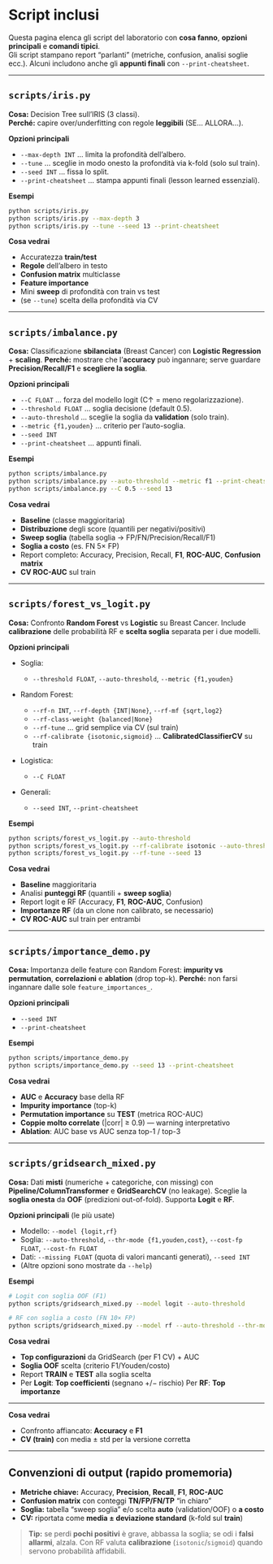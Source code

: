 # Script inclusi

Questa pagina elenca gli script del laboratorio con **cosa fanno**, **opzioni principali** e **comandi tipici**.  
Gli script stampano report “parlanti” (metriche, confusion, analisi soglie ecc.). Alcuni includono anche gli **appunti finali** con `--print-cheatsheet`.

---

## `scripts/iris.py`
**Cosa:** Decision Tree sull’IRIS (3 classi).  
**Perché:** capire over/underfitting con regole **leggibili** (SE… ALLORA…).

**Opzioni principali**
- `--max-depth INT` … limita la profondità dell’albero.
- `--tune` … sceglie in modo onesto la profondità via k-fold (solo sul train).
- `--seed INT` … fissa lo split.
- `--print-cheatsheet` … stampa appunti finali (lesson learned essenziali).

**Esempi**
```bash
python scripts/iris.py
python scripts/iris.py --max-depth 3
python scripts/iris.py --tune --seed 13 --print-cheatsheet
````

**Cosa vedrai**

* Accuratezza **train/test**
* **Regole** dell’albero in testo
* **Confusion matrix** multiclasse
* **Feature importance**
* Mini **sweep** di profondità con train vs test
* (se `--tune`) scelta della profondità via CV

---

## `scripts/imbalance.py`

**Cosa:** Classificazione **sbilanciata** (Breast Cancer) con **Logistic Regression** + **scaling**.
**Perché:** mostrare che l’**accuracy** può ingannare; serve guardare **Precision/Recall/F1** e **scegliere la soglia**.

**Opzioni principali**

* `--C FLOAT` … forza del modello logit (C↑ = meno regolarizzazione).
* `--threshold FLOAT` … soglia decisione (default 0.5).
* `--auto-threshold` … sceglie la soglia da **validation** (solo train).
* `--metric {f1,youden}` … criterio per l’auto-soglia.
* `--seed INT`
* `--print-cheatsheet` … appunti finali.

**Esempi**

```bash
python scripts/imbalance.py
python scripts/imbalance.py --auto-threshold --metric f1 --print-cheatsheet
python scripts/imbalance.py --C 0.5 --seed 13
```

**Cosa vedrai**

* **Baseline** (classe maggioritaria)
* **Distribuzione** degli score (quantili per negativi/positivi)
* **Sweep soglia** (tabella soglia → FP/FN/Precision/Recall/F1)
* **Soglia a costo** (es. FN 5× FP)
* Report completo: Accuracy, Precision, Recall, **F1**, **ROC-AUC**, **Confusion matrix**
* **CV ROC-AUC** sul train

---

## `scripts/forest_vs_logit.py`

**Cosa:** Confronto **Random Forest** vs **Logistic** su Breast Cancer.
Include **calibrazione** delle probabilità RF e **scelta soglia** separata per i due modelli.

**Opzioni principali**

* Soglia:

  * `--threshold FLOAT`, `--auto-threshold`, `--metric {f1,youden}`
* Random Forest:

  * `--rf-n INT`, `--rf-depth {INT|None}`, `--rf-mf {sqrt,log2}`
  * `--rf-class-weight {balanced|None}`
  * `--rf-tune` … grid semplice via CV (sul train)
  * `--rf-calibrate {isotonic,sigmoid}` … **CalibratedClassifierCV** su train
* Logistica:

  * `--C FLOAT`
* Generali:

  * `--seed INT`, `--print-cheatsheet`

**Esempi**

```bash
python scripts/forest_vs_logit.py --auto-threshold
python scripts/forest_vs_logit.py --rf-calibrate isotonic --auto-threshold --print-cheatsheet
python scripts/forest_vs_logit.py --rf-tune --seed 13
```

**Cosa vedrai**

* **Baseline** maggioritaria
* Analisi **punteggi RF** (quantili + **sweep soglia**)
* Report logit e RF (Accuracy, **F1**, **ROC-AUC**, Confusion)
* **Importanze RF** (da un clone non calibrato, se necessario)
* **CV ROC-AUC** sul train per entrambi

---

## `scripts/importance_demo.py`

**Cosa:** Importanza delle feature con Random Forest: **impurity vs permutation**, **correlazioni** e **ablation** (drop top-k).
**Perché:** non farsi ingannare dalle sole `feature_importances_`.

**Opzioni principali**

* `--seed INT`
* `--print-cheatsheet`

**Esempi**

```bash
python scripts/importance_demo.py
python scripts/importance_demo.py --seed 13 --print-cheatsheet
```

**Cosa vedrai**

* **AUC** e **Accuracy** base della RF
* **Impurity importance** (top-k)
* **Permutation importance** su **TEST** (metrica ROC-AUC)
* **Coppie molto correlate** (|corr| ≥ 0.9) — warning interpretativo
* **Ablation**: AUC base vs AUC senza top-1 / top-3

---

## `scripts/gridsearch_mixed.py`

**Cosa:** Dati **misti** (numeriche + categoriche, con missing) con **Pipeline/ColumnTransformer** e **GridSearchCV** (no leakage).
Sceglie la **soglia onesta** da **OOF** (predizioni out-of-fold). Supporta **Logit** e **RF**.

**Opzioni principali** (le più usate)

* Modello: `--model {logit,rf}`
* Soglia: `--auto-threshold`, `--thr-mode {f1,youden,cost}`, `--cost-fp FLOAT`, `--cost-fn FLOAT`
* Dati: `--missing FLOAT` (quota di valori mancanti generati), `--seed INT`
* (Altre opzioni sono mostrate da `--help`)

**Esempi**

```bash
# Logit con soglia OOF (F1)
python scripts/gridsearch_mixed.py --model logit --auto-threshold

# RF con soglia a costo (FN 10× FP)
python scripts/gridsearch_mixed.py --model rf --auto-threshold --thr-mode cost --cost-fn 10
```

**Cosa vedrai**

* **Top configurazioni** da GridSearch (per F1 CV) + AUC
* **Soglia OOF** scelta (criterio F1/Youden/costo)
* Report **TRAIN** e **TEST** alla soglia scelta
* Per **Logit**: **Top coefficienti** (segnano +/− rischio)
  Per **RF**: **Top importanze**

---

**Cosa vedrai**

* Confronto affiancato: **Accuracy** e **F1**
* **CV (train)** con media ± std per la versione corretta

---

## Convenzioni di output (rapido promemoria)

* **Metriche chiave:** Accuracy, **Precision**, **Recall**, **F1**, **ROC-AUC**
* **Confusion matrix** con conteggi **TN/FP/FN/TP** “in chiaro”
* **Soglia:** tabella “sweep soglia” e/o scelta **auto** (validation/OOF) o **a costo**
* **CV:** riportata come **media ± deviazione standard** (k-fold sul **train**)

> **Tip:** se perdi **pochi positivi** è grave, abbassa la soglia; se odi i **falsi allarmi**, alzala. Con RF valuta **calibrazione** (`isotonic`/`sigmoid`) quando servono probabilità affidabili.
